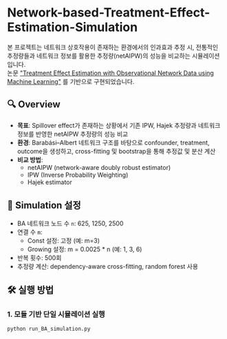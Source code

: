 # Network-based-Treatment-Effect-Estimation-Simulation

본 프로젝트는 네트워크 상호작용이 존재하는 환경에서의 인과효과 추정 시, 전통적인 추정량들과 네트워크 정보를 활용한 추정량(netAIPW)의 성능을 비교하는 시뮬레이션입니다.  
논문 ["Treatment Effect Estimation with Observational Network Data using Machine Learning"](https://arxiv.org/abs/2206.14591) 를 기반으로 구현되었습니다.

## 🔍 Overview

- **목표**: Spillover effect가 존재하는 상황에서 기존 IPW, Hajek 추정량과 네트워크 정보를 반영한 netAIPW 추정량의 성능 비교
- **환경**: Barabási–Albert 네트워크 구조를 바탕으로 confounder, treatment, outcome을 생성하고, cross-fitting 및 bootstrap을 통해 추정값 및 분산 계산
- **비교 방법**:  
  - netAIPW (network-aware doubly robust estimator)  
  - IPW (Inverse Probability Weighting)  
  - Hajek estimator

## 🧪 Simulation 설정

- BA 네트워크 노드 수 `n`: 625, 1250, 2500
- 연결 수 `m`: 
  - Const 설정: 고정 (예: m=3)
  - Growing 설정: m = 0.0025 * n (예: 1, 3, 6)
- 반복 횟수: 500회
- 추정량 계산: dependency-aware cross-fitting, random forest 사용

## 🛠 실행 방법

### 1. 모듈 기반 단일 시뮬레이션 실행
```bash
python run_BA_simulation.py
